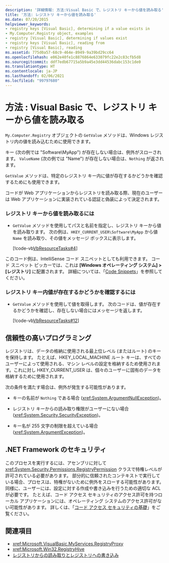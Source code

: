 ```yaml
---
description: '詳細情報: 方法:Visual Basic で、レジストリ キーから値を読み取る'
title: '方法: レジストリ キーから値を読み取る'
ms.date: 07/20/2015
helpviewer_keywords:
- registry keys [Visual Basic], determining if a value exists in
- My.Computer.Registry object, examples
- registry [Visual Basic], determining if values exist
- registry keys [Visual Basic], reading from
- registry [Visual Basic], reading
ms.assetid: 775d0a57-68c9-464e-8949-9a39bd29cc64
ms.openlocfilehash: e062e40fe1c8876864e633079fc22e2c83cfb5d8
ms.sourcegitcommit: ddf7edb67715a5b9a45e3dd44536dabc153c1de0
ms.translationtype: HT
ms.contentlocale: ja-JP
ms.lasthandoff: 02/06/2021
ms.locfileid: "99797680"
---
```

# <a name="how-to-read-a-value-from-a-registry-key-in-visual-basic"></a>方法 : Visual Basic で、レジストリ キーから値を読み取る

`My.Computer.Registry` オブジェクトの `GetValue` メソッドは、Windows レジストリ内の値を読み込むために使用できます。  
  
 キー (次の例では "Software\MyApp") が存在しない場合は、例外がスローされます。 `ValueName` (次の例では "Name") が存在しない場合は、`Nothing` が返されます。  
  
 `GetValue` メソッドは、特定のレジストリ キー内に値が存在するかどうかを確認するためにも使用できます。  
  
 コードが Web アプリケーションからレジストリを読み取る際、現在のユーザーは Web アプリケーションに実装されている認証と偽装によって決定されます。  
  
### <a name="to-read-a-value-from-a-registry-key"></a>レジストリ キーから値を読み取るには  
  
- `GetValue` メソッドを使用してパスと名前を指定し、レジストリ キーから値を読み取ります。 次の例は、`HKEY_CURRENT_USER\Software\MyApp` から値 `Name` を読み取り、その値をメッセージ ボックスに表示します。  
  
     [!code-vb[VbResourceTasks#4](~/samples/snippets/visualbasic/VS_Snippets_VBCSharp/VbResourceTasks/VB/Class1.vb#4)]  
  
 このコード例は、IntelliSense コード スニペットとしても利用できます。 コード スニペット ピッカーでは、これは **[Windows オペレーティング システム] > [レジストリ]** に配置されます。 詳細については、「[Code Snippets](/visualstudio/ide/code-snippets)」を参照してください。  
  
### <a name="to-determine-whether-a-value-exists-in-a-registry-key"></a>レジストリ キー内値が存在するかどうかを確認するには  
  
- `GetValue` メソッドを使用して値を取得します。 次のコードは、値が存在するかどうかを確認し、存在しない場合にはメッセージを返します。  
  
     [!code-vb[VbResourceTasks#12](~/samples/snippets/visualbasic/VS_Snippets_VBCSharp/VbResourceTasks/VB/Class1.vb#12)]  
  
## <a name="robust-programming"></a>信頼性の高いプログラミング  

 レジストリは、データの格納に使用される最上位レベル (またはルート) のキーを保持します。 たとえば、HKEY_LOCAL_MACHINE ルート キーは、すべてのユーザーによって使用される、マシン レベルの設定を格納するため使用されます。これに対し HKEY_CURRENT_USER は、個々のユーザーに固有のデータを格納するために使用されます。  
  
 次の条件を満たす場合は、例外が発生する可能性があります。  
  
- キーの名前が `Nothing` である場合 (<xref:System.ArgumentNullException>)。  
  
- レジストリ キーからの読み取り権限がユーザーにない場合 (<xref:System.Security.SecurityException>)。  
  
- キー名が 255 文字の制限を超えている場合 (<xref:System.ArgumentException>)。  
  
## <a name="net-framework-security"></a>.NET Framework のセキュリティ  

 このプロセスを実行するには、アセンブリに対して <xref:System.Security.Permissions.RegistryPermission> クラスで特権レベルが許可されている必要があります。 部分的に信頼されたコンテキストで実行している場合、プロセスは、特権がないために例外をスローする可能性があります。 同様に、ユーザーには、設定に対する作成や書き込みを行うための適切な ACL が必要です。 たとえば、コード アクセス セキュリティのアクセス許可を持つローカル アプリケーションには、オペレーティング システムのアクセス許可がない可能性があります。 詳しくは、「[コード アクセス セキュリティの基礎](../../../../framework/misc/code-access-security-basics.md)」をご覧ください。  
  
## <a name="see-also"></a>関連項目

- <xref:Microsoft.VisualBasic.MyServices.RegistryProxy>
- <xref:Microsoft.Win32.RegistryHive>
- [レジストリからの読み取りとレジストリへの書き込み](reading-from-and-writing-to-the-registry.md)
